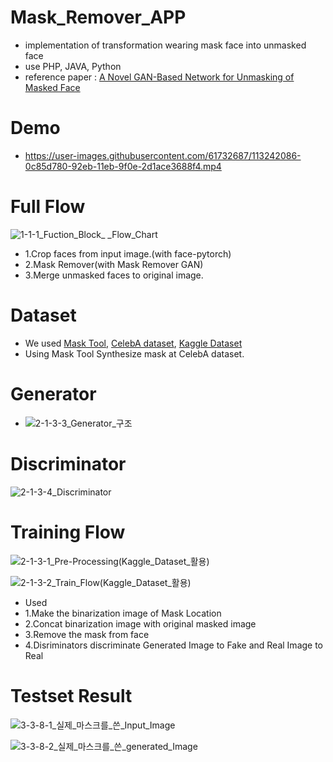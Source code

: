 # Mask_Remover_APP
- implementation of transformation wearing mask face into unmasked face 
- use PHP, JAVA, Python 
- reference paper : [A Novel GAN-Based Network for Unmasking of Masked Face](https://ieeexplore.ieee.org/stamp/stamp.jsp?tp=&arnumber=9019697)

# Demo
- https://user-images.githubusercontent.com/61732687/113242086-0c85d780-92eb-11eb-9f0e-2d1ace3688f4.mp4

# Full Flow

![1-1-1_Fuction_Block_ _Flow_Chart](https://user-images.githubusercontent.com/61732687/113379671-1542e000-93b5-11eb-8d89-f0cac59d4fd6.png)
- 1.Crop faces from input image.(with face-pytorch)
- 2.Mask Remover(with Mask Remover GAN)
- 3.Merge unmasked faces to original image.

# Dataset
- We used [Mask Tool](https://github.com/aqeelanwar/MaskTheFace), [CelebA dataset](http://mmlab.ie.cuhk.edu.hk/projects/CelebA.html), [Kaggle Dataset](https://www.kaggle.com/prasoonkottarathil/face-mask-lite-dataset)
- Using Mask Tool Synthesize mask at CelebA dataset.

# Generator
- ![2-1-3-3_Generator_구조](https://user-images.githubusercontent.com/61732687/113379789-6bb01e80-93b5-11eb-9a46-ec8cffd87e38.png)

# Discriminator

![2-1-3-4_Discriminator](https://user-images.githubusercontent.com/61732687/113379801-71a5ff80-93b5-11eb-8d6c-cf047c98c705.png)

# Training Flow

![2-1-3-1_Pre-Processing(Kaggle_Dataset_활용)](https://user-images.githubusercontent.com/61732687/113379815-81bddf00-93b5-11eb-8d36-18bbb6dc881a.png)

![2-1-3-2_Train_Flow(Kaggle_Dataset_활용)](https://user-images.githubusercontent.com/61732687/113379805-78347700-93b5-11eb-8595-2d0a9ca5d5a1.png)
- Used 
- 1.Make the binarization image of Mask Location
- 2.Concat binarization image with original masked image
- 3.Remove the mask from face
- 4.Disriminators discriminate Generated Image to Fake and Real Image to Real

# Testset Result

![3-3-8-1_실제_마스크를_쓴_Input_Image](https://user-images.githubusercontent.com/61732687/113379775-60f58980-93b5-11eb-86e5-bd6466461e02.jpg)

![3-3-8-2_실제_마스크를_쓴_generated_Image](https://user-images.githubusercontent.com/61732687/113379777-6357e380-93b5-11eb-972c-1b6985884dd0.png)

